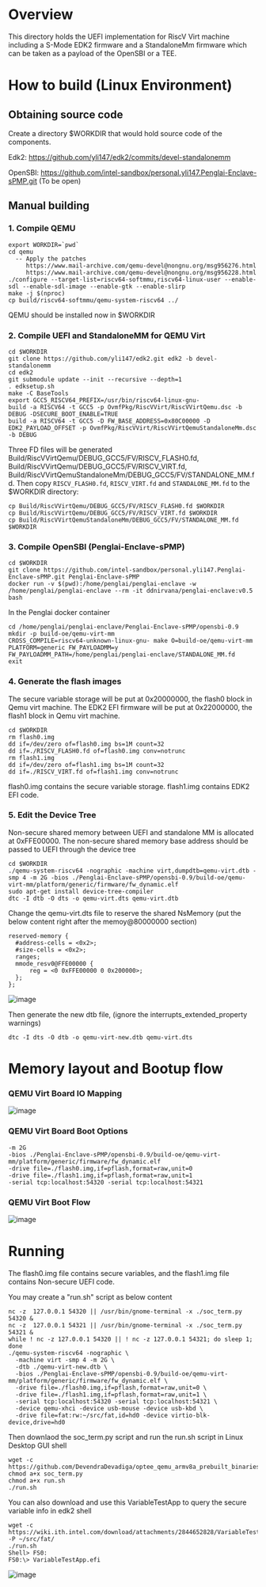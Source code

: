 # Overview

This directory holds the UEFI implementation for RiscV Virt machine including 
a S-Mode EDK2 firmware and a StandaloneMm firmware which can be taken as a payload 
of the OpenSBI or a TEE.

# How to build (Linux Environment)

## Obtaining source code

Create a directory $WORKDIR that would hold source code of the components.

  Edk2: https://github.com/yli147/edk2/commits/devel-standalonemm
  
  OpenSBI: https://github.com/intel-sandbox/personal.yli147.Penglai-Enclave-sPMP.git (To be open)

## Manual building

### 1. Compile QEMU

   ```
   export WORKDIR=`pwd`
   cd qemu
     -- Apply the patches
   		https://www.mail-archive.com/qemu-devel@nongnu.org/msg956276.html
		https://www.mail-archive.com/qemu-devel@nongnu.org/msg956228.html
   ./configure --target-list=riscv64-softmmu,riscv64-linux-user --enable-sdl --enable-sdl-image --enable-gtk --enable-slirp
   make -j $(nproc)
   cp build/riscv64-softmmu/qemu-system-riscv64 ../
   ```

  QEMU should be installed now in $WORKDIR

### 2. Compile UEFI and StandaloneMM for QEMU Virt

   ```
   cd $WORKDIR
   git clone https://github.com/yli147/edk2.git edk2 -b devel-standalonemm
   cd edk2
   git submodule update --init --recursive --depth=1
   . edksetup.sh
   make -C BaseTools
   export GCC5_RISCV64_PREFIX=/usr/bin/riscv64-linux-gnu-
   build -a RISCV64 -t GCC5 -p OvmfPkg/RiscVVirt/RiscVVirtQemu.dsc -b DEBUG -DSECURE_BOOT_ENABLE=TRUE
   build -a RISCV64 -t GCC5 -D FW_BASE_ADDRESS=0x80C00000 -D EDK2_PAYLOAD_OFFSET -p OvmfPkg/RiscVVirt/RiscVVirtQemuStandaloneMm.dsc -b DEBUG
   ```
  
  Three FD files will be generated  
  Build/RiscVVirtQemu/DEBUG_GCC5/FV/RISCV_FLASH0.fd,
  Build/RiscVVirtQemu/DEBUG_GCC5/FV/RISCV_VIRT.fd,
  Build/RiscVVirtQemuStandaloneMm/DEBUG_GCC5/FV/STANDALONE_MM.fd.
  Then copy `RISCV_FLASH0.fd`, `RISCV_VIRT.fd` and `STANDALONE_MM.fd` to the $WORKDIR directory:
   ```
   cp Build/RiscVVirtQemu/DEBUG_GCC5/FV/RISCV_FLASH0.fd $WORKDIR
   cp Build/RiscVVirtQemu/DEBUG_GCC5/FV/RISCV_VIRT.fd $WORKDIR
   cp Build/RiscVVirtQemuStandaloneMm/DEBUG_GCC5/FV/STANDALONE_MM.fd $WORKDIR
   ```

### 3. Compile OpenSBI (Penglai-Enclave-sPMP)

   ```
   cd $WORKDIR
   git clone https://github.com/intel-sandbox/personal.yli147.Penglai-Enclave-sPMP.git Penglai-Enclave-sPMP
   docker run -v $(pwd):/home/penglai/penglai-enclave -w /home/penglai/penglai-enclave --rm -it ddnirvana/penglai-enclave:v0.5 bash
   ```
  
  In the Penglai docker container
   ```
   cd /home/penglai/penglai-enclave/Penglai-Enclave-sPMP/opensbi-0.9
   mkdir -p build-oe/qemu-virt-mm
   CROSS_COMPILE=riscv64-unknown-linux-gnu- make O=build-oe/qemu-virt-mm PLATFORM=generic FW_PAYLOADMM=y FW_PAYLOADMM_PATH=/home/penglai/penglai-enclave/STANDALONE_MM.fd
   exit
   ```

### 4. Generate the flash images
  The secure variable storage will be put at 0x20000000, the flash0 block in Qemu virt machine.
  The EDK2 EFI firmware will be put at 0x22000000, the flash1 block in Qemu virt machine.
   ```
   cd $WORKDIR
   rm flash0.img
   dd if=/dev/zero of=flash0.img bs=1M count=32
   dd if=./RISCV_FLASH0.fd of=flash0.img conv=notrunc
   rm flash1.img
   dd if=/dev/zero of=flash1.img bs=1M count=32
   dd if=./RISCV_VIRT.fd of=flash1.img conv=notrunc
   ```
  flash0.img contains the secure variable storage.
  flash1.img contains EDK2 EFI code.
 
### 5. Edit the Device Tree
  Non-secure shared memory between UEFI and standalone MM is
  allocated at 0xFFE00000. The non-secure shared memory base address
  should be passed to UEFI through the device tree
   ```
   cd $WORKDIR
   ./qemu-system-riscv64 -nographic -machine virt,dumpdtb=qemu-virt.dtb -smp 4 -m 2G -bios ./Penglai-Enclave-sPMP/opensbi-0.9/build-oe/qemu-virt-mm/platform/generic/firmware/fw_dynamic.elf
   sudo apt-get install device-tree-compiler
   dtc -I dtb -O dts -o qemu-virt.dts qemu-virt.dtb
   ```

  Change the qemu-virt.dts file to reserve the shared NsMemory (put the below content right after the memoy@80000000 section)
   ```
   reserved-memory {
     #address-cells = <0x2>;
     #size-cells = <0x2>;
     ranges;
     mmode_resv0@FFE00000 {
         reg = <0 0xFFE00000 0 0x200000>;
     };
   };
   ```
   ![image](https://github.com/yli147/edk2/assets/21300636/0570e6f0-3853-4ba1-8a43-a3e0ea7fa223)

  Then generate the new dtb file, (ignore the interrupts_extended_property warnings)
   ```
   dtc -I dts -O dtb -o qemu-virt-new.dtb qemu-virt.dts
   ```

# Memory layout and Bootup flow

### QEMU Virt Board IO Mapping
![image](https://github.com/yli147/edk2/assets/21300636/e76126da-c76e-422c-8042-6a873beaf7fb)

### QEMU Virt Board Boot Options
   ```
  -m 2G
  -bios ./Penglai-Enclave-sPMP/opensbi-0.9/build-oe/qemu-virt-mm/platform/generic/firmware/fw_dynamic.elf
  -drive file=./flash0.img,if=pflash,format=raw,unit=0
  -drive file=./flash1.img,if=pflash,format=raw,unit=1
  -serial tcp:localhost:54320 -serial tcp:localhost:54321
   ```
### QEMU Virt Boot Flow
![image](https://github.com/yli147/edk2/assets/21300636/e43c16a8-6d8d-414c-bb4a-6e27fd920f34)
  
# Running

  The flash0.img file contains secure variables,
  and the flash1.img file contains Non-secure UEFI code.
  
  You may create a "run.sh" script as below content
  
  ```
  nc -z  127.0.0.1 54320 || /usr/bin/gnome-terminal -x ./soc_term.py 54320 &
  nc -z  127.0.0.1 54321 || /usr/bin/gnome-terminal -x ./soc_term.py 54321 &
  while ! nc -z 127.0.0.1 54320 || ! nc -z 127.0.0.1 54321; do sleep 1; done
  ./qemu-system-riscv64 -nographic \
    -machine virt -smp 4 -m 2G \
    -dtb ./qemu-virt-new.dtb \
    -bios ./Penglai-Enclave-sPMP/opensbi-0.9/build-oe/qemu-virt-mm/platform/generic/firmware/fw_dynamic.elf \
    -drive file=./flash0.img,if=pflash,format=raw,unit=0 \
    -drive file=./flash1.img,if=pflash,format=raw,unit=1 \
    -serial tcp:localhost:54320 -serial tcp:localhost:54321 \
    -device qemu-xhci -device usb-mouse -device usb-kbd \
    -drive file=fat:rw:~/src/fat,id=hd0 -device virtio-blk-device,drive=hd0
  ```  
  Then downlaod the soc_term.py script and run the run.sh script in Linux Desktop GUI shell
  ```
  wget -c https://github.com/DevendraDevadiga/optee_qemu_armv8a_prebuilt_binaries/raw/main/optee_qemu_armv8a/soc_term.py
  chmod a+x soc_term.py
  chmod a+x run.sh
  ./run.sh
  ```
  
  You can also download and use this VariableTestApp to query the secure variable info in edk2 shell
  ```
  wget -c https://wiki.ith.intel.com/download/attachments/2844652828/VariableTestApp.efi -P ~/src/fat/
  ./run.sh 
  Shell> FS0:
  FS0:\> VariableTestApp.efi
  ```
  ![image](https://github.com/yli147/edk2/assets/21300636/2bef76b4-6603-4011-8c02-d3a10ee3e29f)
